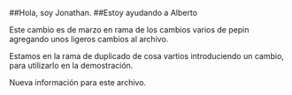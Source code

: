 ##Hola, soy Jonathan. 
##Estoy ayudando a Alberto

Este cambio es de marzo en rama de los cambios varios de pepin
agregando unos ligeros cambios al archivo.

Estamos en la rama de duplicado de cosa vartios
introduciendo un cambio, para utilizarlo en la demostración.

Nueva información para este archivo.
